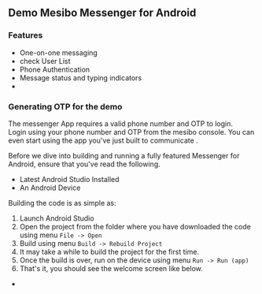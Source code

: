 ## Demo Mesibo Messenger for Android



### Features
- One-on-one messaging 
- check User List 
- Phone Authentication
- Message status and typing indicators
- 


### Generating OTP for the demo
The messenger App requires a valid phone number and OTP to login.  
Login using your phone number and OTP from the mesibo console.
You can even start using the app you've just built to communicate .



Before we dive into building and running a fully featured Messenger for Android, ensure that you've read the following.

 - Latest Android Studio Installed
 - An Android Device

Building the code is as simple as:

 1. Launch Android Studio
 2. Open the project from the folder where you have downloaded the code using menu `File -> Open`
 3. Build using menu `Build -> Rebuild Project`
 4. It may take a while to build the project for the first time. 
 5. Once the build is over, run on the device using menu `Run -> Run (app)`
 6. That's it, you should see the welcome screen like below.




- 
